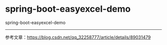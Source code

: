 # spring-boot-easyexcel-demo
spring-boot-easyexcel-demo

----
参考文章：https://blog.csdn.net/qq_32258777/article/details/89031479